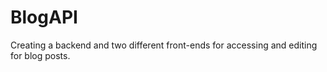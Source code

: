 # BlogAPI
Creating a backend and two different front-ends for accessing and editing for blog posts.
